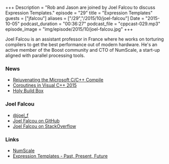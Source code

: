 +++
Description = "Rob and Jason are joined by Joel Falcou to discuss Expression Templates."
episode = "29"
title = "Expression Templates"
guests = ["jfalcou"]
aliases = ["/29","/2015/10/joel-falcou"]
Date = "2015-10-05"
podcast_duration = "00:36:27"
podcast_file = "cppcast-029.mp3"
episode_image = "img/episode/2015/10/joel-falcou.jpg"
+++

Joel Falcou is an assistant professor in France where he works on torturing compilers to get the best performance out of modern hardware. 
He's an active member of the Boost community and CTO of NumScale, a start-up aligned with parallel processing tools.

### News ###

 - [Rejuvenating the Microsoft C/C++ Compile](http://blogs.msdn.com/b/vcblog/archive/2015/09/25/rejuvenating-the-microsoft-c-c-compiler.aspx)
 - [Coroutines in Visual C++ 2015](https://msdn.microsoft.com/en-us/magazine/mt573711)
 - [Holy Build Box](http://phusion.github.io/holy-build-box/)
 
### Joel Falcou ###

 - [@joel_f](https://twitter.com/joel_f)
 - [Joel Falcou on GitHub](https://github.com/jfalcou)
 - [Joel Falcou on StackOverflow](http://stackoverflow.com/users/737268/joel-falcou)

### Links ###

 - [NumScale](http://www.metascale.fr/)
 - [Expression Templates - Past, Present, Future](https://www.youtube.com/watch?v=IiVl5oSU5B8)
